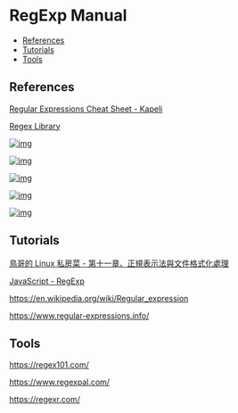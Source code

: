 <!-- #regexp -->
<!-- omit in toc -->
# RegExp Manual

- [References](#references)
- [Tutorials](#tutorials)
- [Tools](#tools)

<!-- #regexp-ref -->
## References

[Regular Expressions Cheat Sheet - Kapeli](https://kapeli.com/cheat_sheets/Regular_Expressions.docset/Contents/Resources/Documents/index)

[Regex Library](https://regex101.com/library)

[![img](https://gitee.com/mrhuangyuhui/images/raw/master/regexp/regexp-vbird-1.png)](http://linux.vbird.org/linux_basic/0330regularex.php)

[![img](https://gitee.com/mrhuangyuhui/images/raw/master/regexp/regexp-vbird-2.png)](http://linux.vbird.org/linux_basic/0330regularex.php)

[![img](https://gitee.com/mrhuangyuhui/images/raw/master/regexp/regexp-vbird-3.png)](http://linux.vbird.org/linux_basic/0330regularex.php)

[![img](https://gitee.com/mrhuangyuhui/images/raw/master/regexp/regexp-regexpal-1.png)](https://www.regexpal.com/)

[![img](https://gitee.com/mrhuangyuhui/images/raw/master/regexp/regexp-regex101-1.png)](https://regex101.com/)

<!-- #regexp-tutorial -->
## Tutorials

[鳥哥的 Linux 私房菜 - 第十一章、正規表示法與文件格式化處理](/tutorials/linux/linux-vbird-basic/ch11.md)

[JavaScript - RegExp](/tutorials/js/js-regexp.md)

<https://en.wikipedia.org/wiki/Regular_expression>

<https://www.regular-expressions.info/>

<!-- #regexp-tool -->
## Tools

<https://regex101.com/>

<https://www.regexpal.com/>

<https://regexr.com/>
